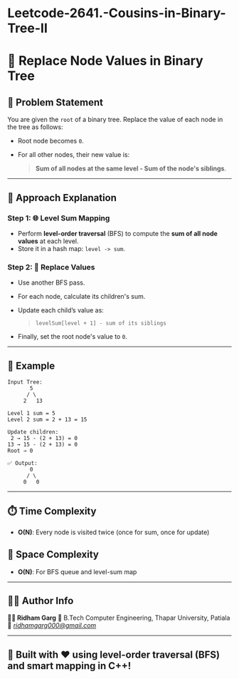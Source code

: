 # Leetcode-2641.-Cousins-in-Binary-Tree-II

# 🌳 Replace Node Values in Binary Tree

## 📘 Problem Statement

You are given the `root` of a binary tree. Replace the value of each node in the tree as follows:

* Root node becomes `0`.
* For all other nodes, their new value is:

  > **Sum of all nodes at the same level - Sum of the node's siblings**.

---

## 🧠 Approach Explanation

### Step 1: 🌐 Level Sum Mapping

* Perform **level-order traversal** (BFS) to compute the **sum of all node values** at each level.
* Store it in a hash map: `level -> sum`.

### Step 2: 🔄 Replace Values

* Use another BFS pass.
* For each node, calculate its children's sum.
* Update each child’s value as:

  > `levelSum[level + 1] - sum of its siblings`
* Finally, set the root node's value to `0`.

---

## 🧪 Example

```
Input Tree:
       5
      / \
     2   13

Level 1 sum = 5
Level 2 sum = 2 + 13 = 15

Update children:
 2 → 15 - (2 + 13) = 0
13 → 15 - (2 + 13) = 0
Root → 0

✅ Output:
       0
      / \
     0   0
```

---

## ⏱️ Time Complexity

* **O(N)**: Every node is visited twice (once for sum, once for update)

## 💾 Space Complexity

* **O(N)**: For BFS queue and level-sum map

---

## 🧑‍💻 Author Info

**👨‍🎓 Ridham Garg**
🚀 B.Tech Computer Engineering, Thapar University, Patiala
📧 *[ridhamgarg000@gmail.com](ridhamgarg000@gmail.com)*

---

## 🌟 Built with ❤️ using level-order traversal (BFS) and smart mapping in C++!
